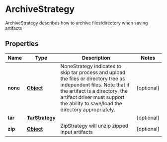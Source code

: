 

# ArchiveStrategy

ArchiveStrategy describes how to archive files/directory when saving artifacts
## Properties

Name | Type | Description | Notes
------------ | ------------- | ------------- | -------------
**none** | [**Object**](.md) | NoneStrategy indicates to skip tar process and upload the files or directory tree as independent files. Note that if the artifact is a directory, the artifact driver must support the ability to save/load the directory appropriately. |  [optional]
**tar** | [**TarStrategy**](TarStrategy.md) |  |  [optional]
**zip** | [**Object**](.md) | ZipStrategy will unzip zipped input artifacts |  [optional]



